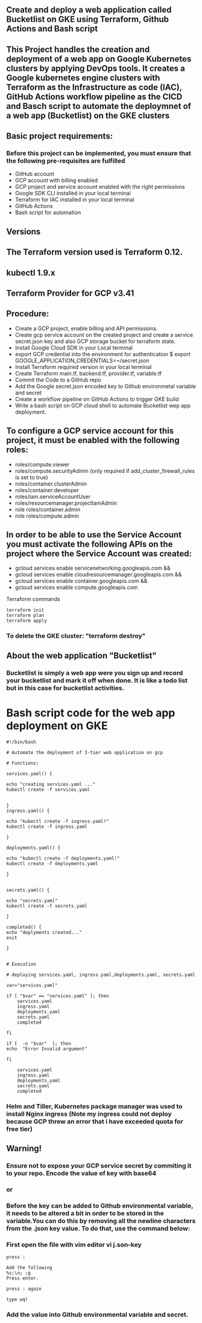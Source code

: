 ## Create and deploy a web application called Bucketlist on GKE using Terraform, Github Actions and Bash script
## This Project handles the creation and deployment of a web app  on Google Kubernetes clusters by applying DevOps tools. It creates a Google kubernetes engine clusters with Terraform as the Infrastructure as code (IAC), GitHub Actions workflow pipeline as the CICD and Basch script to automate the deploymnet of a web app (Bucketlist) on the GKE clusters 
 ## Basic project requirements:
 ### Before this project can be implemented, you must ensure that the following pre-requisites are fulfilled
 * GitHub account
 * GCP account with billing enabled
 * GCP project and service account enabled with the right permissions
 * Google SDK CLI installed in your local terminal
 * Terraform for IAC installed in your local terminal
 * GitHub Actions
 * Bash script for automation 

## Versions
## The Terraform version used is Terraform 0.12. 
## kubectl 1.9.x
## Terraform Provider for GCP v3.41

## Procedure:

* Create a GCP project, enable billing and API permissions.
* Create gcp service account on the created project and create a service secret.json key and also GCP storage bucket for terraform state.
* Install Google Cloud SDK in your Local terminal
* export GCP credential into the environment for authentication $ export GOOGLE_APPLICATION_CREDENTIALS=~/secret.json
* Install Terraform required version in your local terminal
* Create Terraform main.tf, backend.tf, provider.tf, variable.tf
* Commit the Code to a GitHub repo
* Add the Google secret.json encoded key to Github environmetal variable and secret
* Create a workflow pipeline on GitHub Actions to trigger GKE build
* Write a bash script on GCP cloud shell to automate Bucketlist wep app deployment.


## To configure a GCP service account for this project, it must be enabled with the following roles:

* roles/compute.viewer
* roles/compute.securityAdmin (only required if add_cluster_firewall_rules is set to true)
* roles/container.clusterAdmin
* roles/container.developer
* roles/iam.serviceAccountUser
* roles/resourcemanager.projectIamAdmin
* role roles/container.admin
* role roles/compute.admin

## In order to be able to use the Service Account you must activate the following APIs on the project where the Service Account was created:

*  gcloud services enable servicenetworking.googleapis.com &&
* gcloud services enable cloudresourcemanager.googleapis.com &&
* gcloud services enable container.googleapis.com &&
* gcloud services enable compute.googleapis.com


 Terraform commands
```
terraform init
terraform plan
terraform apply
```
### To delete the GKE cluster: "terraform destroy"
## About the web application "Bucketlist"
### Bucketlist is simply a web app were you sign up and record your bucketlist and mark it off when done. It is like a todo list but in this case for bucketlist activities.

# Bash script code for the web app deployment on GKE

```
#!/bin/bash

# Automate the deployment of 3-tier web application on gcp

# Functions:

services.yaml() {

echo "creating services.yaml ..."
kubectl create -f services.yaml


}
ingress.yaml() {

echo "kubectl create -f ingress.yaml!"
kubectl create -f ingress.yaml

}

deployments.yaml() {

echo "kubectl create -f deployments.yaml!"
kubectl create -f deployments.yaml

}


secrets.yaml() {

echo "secrets.yaml"
kubectl create -f secrets.yaml

}

completed() {
echo "deplyments created..."
exit

}


# Execution

# deploying services.yaml, ingress.yaml,deployments.yaml, secrets.yaml

var="services.yaml"

if [ "$var" == "services.yaml" ]; then
    services.yaml
    ingress.yaml
    deployments.yaml
    secrets.yaml
    completed

fi

if [  -n "$var"  ]; then
echo  "Error Invalid argument"

fi

    services.yaml
    ingress.yaml
    deployments.yaml
    secrets.yaml
    completed
```

### Helm and Tiller, Kubernetes package manager was used to install Nginx ingress (Note my ingress could not deploy because GCP threw an error that i have exceeded quota for free tier)

## Warning! 
### Ensure not to expose your GCP service secret by commiting it to your repo. Encode the value of key with base64  

### or

### Before the key can be added to Github environmental variable, it needs to be altered a bit in order to be stored in the variable.You can do this by removing all the newline characters from the .json key value. To do that, use the command below:
### First open the file with vim editor vi j.son-key

```
press :

Add the following 
%s;\n; ;g
Press enter.

press : again

type wq!

```

### Add the value into Github environmental variable and secret.

